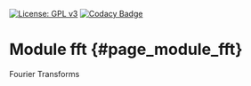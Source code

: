 [![License: GPL v3](https://img.shields.io/badge/License-GPL%20v3-blue.svg)](http://www.gnu.org/licenses/gpl-3.0) [![Codacy Badge](https://api.codacy.com/project/badge/Grade/537355d444fb4e6595fb352fb0e14d1b)](https://www.codacy.com/gh/milk-org/fft?utm_source=github.com&amp;utm_medium=referral&amp;utm_content=milk-org/fft&amp;utm_campaign=Badge_Grade)

# Module fft {#page_module_fft}

Fourier Transforms
